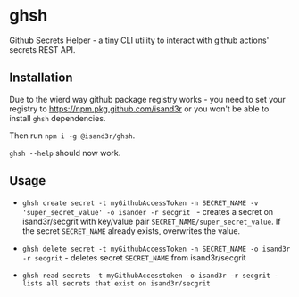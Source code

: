 # ghsh 

Github Secrets Helper - a tiny CLI utility to interact with github actions' secrets REST API.

## Installation

Due to the wierd way github package registry works - you need to set your registry to https://npm.pkg.github.com/isand3r or you won't be able to install `ghsh` dependencies.

Then run `npm i -g @isand3r/ghsh`.

`ghsh --help` should now work.

## Usage

- `ghsh create secret -t myGithubAccessToken -n SECRET_NAME -v 'super_secret_value' -o isander -r secgrit ` - creates a secret on isand3r/secgrit with key/value pair `SECRET_NAME/super_secret_value`. If the secret `SECRET_NAME` already exists, overwrites the value.

- `ghsh delete secret -t myGithubAccessToken -n SECRET_NAME -o isand3r -r secgrit` - deletes secret `SECRET_NAME` from isand3r/secgrit

- `ghsh read secrets -t myGithubAccesstoken -o isand3r -r secgrit - lists all secrets that exist on isand3r/secgrit`

